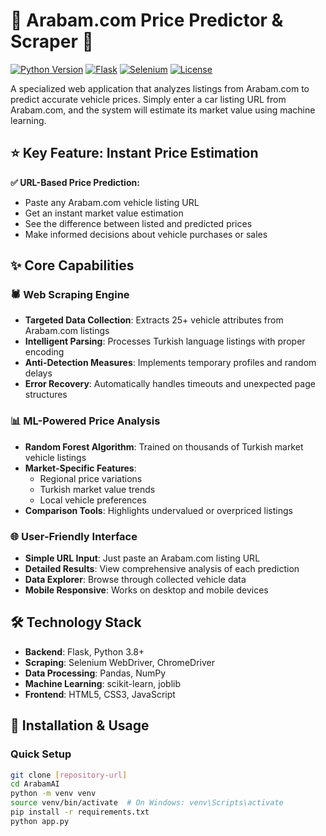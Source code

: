# 🚗 Arabam.com Price Predictor & Scraper 🎯

[![Python Version](https://img.shields.io/badge/python-3.8%2B-blue)](https://www.python.org/)
[![Flask](https://img.shields.io/badge/flask-2.0%2B-lightgrey)](https://flask.palletsprojects.com/)
[![Selenium](https://img.shields.io/badge/selenium-4.0%2B-orange)](https://www.selenium.dev/)
[![License](https://img.shields.io/badge/license-MIT-green)](LICENSE)

A specialized web application that analyzes listings from Arabam.com to predict accurate vehicle prices. Simply enter a car listing URL from Arabam.com, and the system will estimate its market value using machine learning.

## ⭐ Key Feature: Instant Price Estimation

**✅ URL-Based Price Prediction:** 
- Paste any Arabam.com vehicle listing URL
- Get an instant market value estimation
- See the difference between listed and predicted prices
- Make informed decisions about vehicle purchases or sales

## ✨ Core Capabilities

### 🕷 Web Scraping Engine
- **Targeted Data Collection**: Extracts 25+ vehicle attributes from Arabam.com listings
- **Intelligent Parsing**: Processes Turkish language listings with proper encoding
- **Anti-Detection Measures**: Implements temporary profiles and random delays
- **Error Recovery**: Automatically handles timeouts and unexpected page structures

### 📊 ML-Powered Price Analysis
- **Random Forest Algorithm**: Trained on thousands of Turkish market vehicle listings
- **Market-Specific Features**: 
  - Regional price variations
  - Turkish market value trends
  - Local vehicle preferences
- **Comparison Tools**: Highlights undervalued or overpriced listings

### 🌐 User-Friendly Interface
- **Simple URL Input**: Just paste an Arabam.com listing URL
- **Detailed Results**: View comprehensive analysis of each prediction
- **Data Explorer**: Browse through collected vehicle data
- **Mobile Responsive**: Works on desktop and mobile devices

## 🛠 Technology Stack
- **Backend**: Flask, Python 3.8+
- **Scraping**: Selenium WebDriver, ChromeDriver
- **Data Processing**: Pandas, NumPy
- **Machine Learning**: scikit-learn, joblib
- **Frontend**: HTML5, CSS3, JavaScript

## 🚀 Installation & Usage

### Quick Setup
```bash
git clone [repository-url]
cd ArabamAI
python -m venv venv
source venv/bin/activate  # On Windows: venv\Scripts\activate
pip install -r requirements.txt
python app.py
